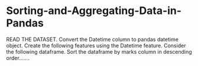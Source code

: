 # Sorting-and-Aggregating-Data-in-Pandas
READ THE DATASET. Convert the Datetime column to pandas datetime object. Create the following features using the Datetime feature. Consider the following dataframe. Sort the dataframe by marks column in descending order.......
